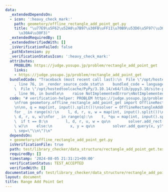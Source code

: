 ```yaml
---
data:
  _extendedDependsOn:
  - icon: ':heavy_check_mark:'
    path: geometory/offline_rectangle_add_point_get.py
    title: "\u77E9\u5F62\u52A0\u7B97\u30FB\uFF11\u70B9\u53D6\u5F97(\u30AA\u30D5\u30E9\
      \u30A4\u30F3)"
  _extendedRequiredBy: []
  _extendedVerifiedWith: []
  _isVerificationFailed: false
  _pathExtension: py
  _verificationStatusIcon: ':heavy_check_mark:'
  attributes:
    PROBLEM: https://judge.yosupo.jp/problem/rectangle_add_point_get
    links:
    - https://judge.yosupo.jp/problem/rectangle_add_point_get
  bundledCode: "Traceback (most recent call last):\n  File \"/opt/hostedtoolcache/PyPy/3.10.14/x64/lib/pypy3.10/site-packages/onlinejudge_verify/documentation/build.py\"\
    , line 76, in _render_source_code_stat\n    bundled_code = language.bundle(\n\
    \  File \"/opt/hostedtoolcache/PyPy/3.10.14/x64/lib/pypy3.10/site-packages/onlinejudge_verify/languages/python.py\"\
    , line 96, in bundle\n    raise NotImplementedError\nNotImplementedError\n"
  code: "# verification-helper: PROBLEM https://judge.yosupo.jp/problem/rectangle_add_point_get\n\
    \nfrom geometory.offline_rectangle_add_point_get import OfflineRectangleAddPointGet\n\
    \n\nn, q = map(int, input().split())\nsolver = OfflineRectangleAddPointGet()\n\
    for _ in range(n):\n    l, d, r, u, w = map(int, input().split())\n    solver.add_rect(l,\
    \ d, r, u, w)\nfor _ in range(q):\n    t, *qu = map(int, input().split())\n  \
    \  if t == 0:\n        l, d, r, u, w = qu\n        solver.add_rect(l, d, r, u,\
    \ w)\n    else:\n        x, y = qu\n        solver.add_query(x, y)\nprint(*solver.solve(),\
    \ sep=\"\\n\")\n"
  dependsOn:
  - geometory/offline_rectangle_add_point_get.py
  isVerificationFile: true
  path: test/library_checker/data_structure/rectangle_add_point_get.test.py
  requiredBy: []
  timestamp: '2024-08-05 21:31:21+09:00'
  verificationStatus: TEST_ACCEPTED
  verifiedWith: []
documentation_of: test/library_checker/data_structure/rectangle_add_point_get.test.py
layout: document
title: Range Add Point Get
---
```

